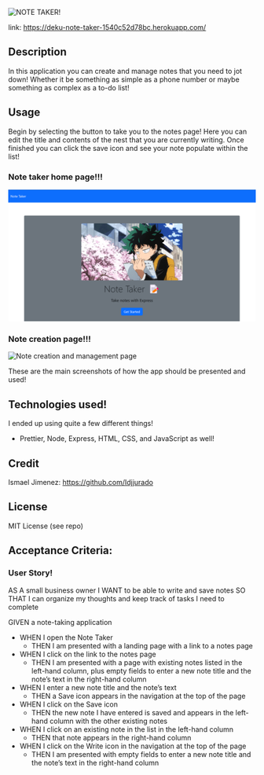 ![NOTE TAKER!](/assets/imgs/logo.png)

link: https://deku-note-taker-1540c52d78bc.herokuapp.com/

## Description

In this application you can create and manage notes that you need to jot down!
Whether it be something as simple as a phone number or maybe something as complex as a to-do list!

## Usage

Begin by selecting the button to take you to the notes page! Here you can edit the title and contents
of the nest that you are currently writing. Once finished you can click the save icon and see your note
populate within the list!

### Note taker home page!!!

![Home page for note taker](./public/assets/imgs/notetakerhomepage.png)

### Note creation page!!!

![Note creation and management page](/assets/imgs/dekustodo.png)

These are the main screenshots of how the app should be presented and used!

## Technologies used!

I ended up using quite a few different things!

- Prettier, Node, Express, HTML, CSS, and JavaScript as well!

## Credit

Ismael Jimenez: https://github.com/Idjjurado

## License

MIT License (see repo)

## Acceptance Criteria:

### User Story!

AS A small business owner
I WANT to be able to write and save notes
SO THAT I can organize my thoughts and keep track of tasks I need to complete

GIVEN a note-taking application

- WHEN I open the Note Taker
  - THEN I am presented with a landing page with a link to a notes page
- WHEN I click on the link to the notes page
  - THEN I am presented with a page with existing notes listed in the left-hand column, plus empty fields to enter a new note title and the note’s text in the right-hand column
- WHEN I enter a new note title and the note’s text
  - THEN a Save icon appears in the navigation at the top of the page
- WHEN I click on the Save icon
  - THEN the new note I have entered is saved and appears in the left-hand column with the other existing notes
- WHEN I click on an existing note in the list in the left-hand column
  - THEN that note appears in the right-hand column
- WHEN I click on the Write icon in the navigation at the top of the page
  - THEN I am presented with empty fields to enter a new note title and the note’s text in the right-hand column
